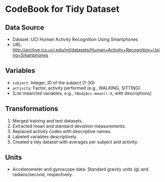 # CodeBook for Tidy Dataset

## Data Source
- Dataset: UCI Human Activity Recognition Using Smartphones
- URL: http://archive.ics.uci.edu/ml/datasets/Human+Activity+Recognition+Using+Smartphones

## Variables
- `subject`: Integer, ID of the subject (1-30)
- `activity`: Factor, activity performed (e.g., WALKING, SITTING)
- [List mean/std variables, e.g., `tBodyAcc-mean()-X`, with descriptions]

## Transformations
1. Merged training and test datasets.
2. Extracted mean and standard deviation measurements.
3. Replaced activity codes with descriptive names.
4. Labeled variables descriptively.
5. Created a tidy dataset with averages per subject and activity.

## Units
- Accelerometer and gyroscope data: Standard gravity units (g) and radians/second, respectively.
